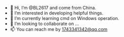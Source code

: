 - 👋 Hi, I’m @BL2617 and come from China.
- 👀 I’m interested in developing helpful things.
- 🌱 I’m currently learning cmd on Windows operation.
- 💞️ I’m looking to collaborate on ...
- 📫 You can reach me by 1743341342@qq.com

<!---
BL2617/BL2617 is a ✨ special ✨ repository because its `README.md` (this file) appears on your GitHub profile.
You can click the Preview link to take a look at your changes.
--->
